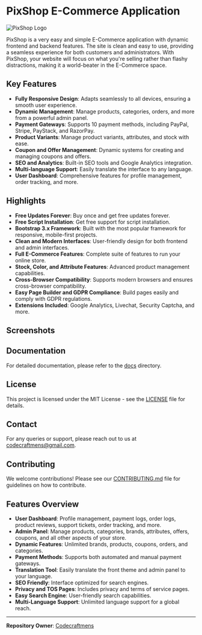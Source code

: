 # PixShop E-Commerce Application

![PixShop Logo](https://example.com/logo.png)  <!-- Replace with actual logo URL -->

PixShop is a very easy and simple E-Commerce application with dynamic frontend and backend features. The site is clean and easy to use, providing a seamless experience for both customers and administrators. With PixShop, your website will focus on what you're selling rather than flashy distractions, making it a world-beater in the E-Commerce space.

## Key Features

- **Fully Responsive Design**: Adapts seamlessly to all devices, ensuring a smooth user experience.
- **Dynamic Management**: Manage products, categories, orders, and more from a powerful admin panel.
- **Payment Gateways**: Supports 10 payment methods, including PayPal, Stripe, PayStack, and RazorPay.
- **Product Variants**: Manage product variants, attributes, and stock with ease.
- **Coupon and Offer Management**: Dynamic systems for creating and managing coupons and offers.
- **SEO and Analytics**: Built-in SEO tools and Google Analytics integration.
- **Multi-language Support**: Easily translate the interface to any language.
- **User Dashboard**: Comprehensive features for profile management, order tracking, and more.

## Highlights

- **Free Updates Forever**: Buy once and get free updates forever.
- **Free Script Installation**: Get free support for script installation.
- **Bootstrap 3.x Framework**: Built with the most popular framework for responsive, mobile-first projects.
- **Clean and Modern Interfaces**: User-friendly design for both frontend and admin interfaces.
- **Full E-Commerce Features**: Complete suite of features to run your online store.
- **Stock, Color, and Attribute Features**: Advanced product management capabilities.
- **Cross-Browser Compatibility**: Supports modern browsers and ensures cross-browser compatibility.
- **Easy Page Builder and GDPR Compliance**: Build pages easily and comply with GDPR regulations.
- **Extensions Included**: Google Analytics, Livechat, Security Captcha, and more.

## Screenshots

  

## Documentation

For detailed documentation, please refer to the [docs](docs) directory.

## License

This project is licensed under the MIT License - see the [LICENSE](LICENSE) file for details.

## Contact

For any queries or support, please reach out to us at [codecraftmens@gmail.com](mailto:codecraftmens@gmail.com).

## Contributing

We welcome contributions! Please see our [CONTRIBUTING.md](CONTRIBUTING.md) file for guidelines on how to contribute.

## Features Overview

- **User Dashboard**: Profile management, payment logs, order logs, product reviews, support tickets, order tracking, and more.
- **Admin Panel**: Manage products, categories, brands, attributes, offers, coupons, and all other aspects of your store.
- **Dynamic Features**: Unlimited brands, products, coupons, orders, and categories.
- **Payment Methods**: Supports both automated and manual payment gateways.
- **Translation Tool**: Easily translate the front theme and admin panel to your language.
- **SEO Friendly**: Interface optimized for search engines.
- **Privacy and TOS Pages**: Includes privacy and terms of service pages.
- **Easy Search Engine**: User-friendly search capabilities.
- **Multi-Language Support**: Unlimited language support for a global reach.

---

**Repository Owner**: [Codecraftmens](https://github.com/Codecraftmens)
